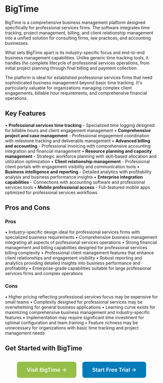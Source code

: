 # BigTime

BigTime is a comprehensive business management platform designed specifically for professional services firms. The software integrates time tracking, project management, billing, and client relationship management into a unified solution for consulting firms, law practices, and accounting businesses.

What sets BigTime apart is its industry-specific focus and end-to-end business management capabilities. Unlike generic time tracking tools, it handles the complete lifecycle of professional services operations, from initial project planning through final billing and payment collection.

The platform is ideal for established professional services firms that need sophisticated business management beyond basic time tracking. It's particularly valuable for organizations managing complex client engagements, billable hour requirements, and comprehensive financial operations.

## Key Features

• **Professional services time tracking** - Specialized time logging designed for billable hours and client engagement management
• **Comprehensive project and case management** - Professional engagement coordination with milestone tracking and deliverable management
• **Advanced billing and accounting** - Professional invoicing with comprehensive accounting integration and financial management
• **Resource planning and capacity management** - Strategic workforce planning with skill-based allocation and utilization optimization
• **Client relationship management** - Professional client portals with engagement visibility and communication tools
• **Business intelligence and reporting** - Detailed analytics with profitability analysis and business performance insights
• **Enterprise integration capabilities** - Connections with accounting software and professional services tools
• **Mobile professional access** - Full-featured mobile apps optimized for professional services workflows

## Pros and Cons

### Pros
• Industry-specific design ideal for professional services firms with specialized business requirements
• Comprehensive business management integrating all aspects of professional services operations
• Strong financial management and billing capabilities designed for professional services billing complexity
• Professional client management features that enhance client relationships and engagement visibility
• Robust reporting and analytics providing detailed insights into business performance and profitability
• Enterprise-grade capabilities suitable for large professional services firms and complex operations

### Cons
• Higher pricing reflecting professional services focus may be expensive for small teams
• Complexity designed for professional services may be overwhelming for general business applications
• Learning curve exists for maximizing comprehensive business management and industry-specific features
• Implementation may require significant time investment for optimal configuration and team training
• Feature richness may be unnecessary for organizations with basic time tracking and project management needs

## Get Started with BigTime

<div style="text-align: center; margin: 2rem 0;">
  <a href="https://www.bigtime.net/" target="_blank" rel="noopener noreferrer" style="display: inline-block; background: #96BF47; color: white; padding: 1rem 2rem; text-decoration: none; border-radius: 8px; font-weight: 600; font-size: 1.1rem; margin-right: 1rem;">Visit BigTime →</a>
  <a href="https://www.bigtime.net/free-trial/" target="_blank" rel="noopener noreferrer" style="display: inline-block; background: #007cba; color: white; padding: 1rem 2rem; text-decoration: none; border-radius: 8px; font-weight: 600; font-size: 1.1rem;">Start Free Trial →</a>
</div>
